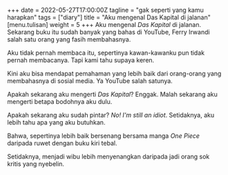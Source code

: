 +++
date = 2022-05-27T17:00:00Z
tagline = "gak seperti yang kamu harapkan"
tags = ["diary"]
title = "Aku mengenal Das Kapital di jalanan"
[menu.tulisan]
weight = 5
+++
Aku mengenal _Das Kapital_ di jalanan. Sekarang buku itu sudah banyak yang bahas di YouTube, Ferry Irwandi salah satu orang yang fasih membahasnya.

Aku tidak pernah membaca itu, sepertinya kawan-kawanku pun tidak pernah membacanya. Tapi kami tahu supaya keren.

Kini aku bisa mendapat pemahaman yang lebih baik dari orang-orang yang membahasnya di sosial media. Ya YouTube salah satunya.

Apakah sekarang aku mengerti _Das Kapital_? Enggak. Malah sekarang aku mengerti betapa bodohnya aku dulu.

Apakah sekarang aku sudah pintar? _No! I'm still an idiot_. Setidaknya, aku lebih tahu apa yang aku butuhkan.

Bahwa, sepertinya lebih baik bersenang bersama manga _One Piece_ daripada ruwet dengan buku kiri tebal.

Setidaknya, menjadi wibu lebih menyenangkan daripada jadi orang sok kritis yang nyebelin.